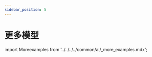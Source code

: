 ```yaml
---
sidebar_position: 5
---
```


# 更多模型

import Moreexamples from '../../../../common/ai/\_more_examples.mdx';

<Moreexamples />
